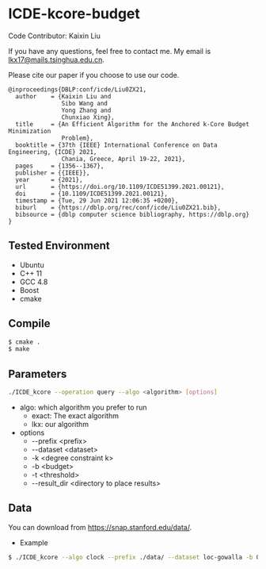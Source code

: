# ICDE-kcore-budget
Code Contributor: Kaixin Liu

If you have any questions, feel free to contact me. My email is lkx17@mails.tsinghua.edu.cn.

Please cite our paper if you choose to use our code. 

```
@inproceedings{DBLP:conf/icde/Liu0ZX21,
  author    = {Kaixin Liu and
               Sibo Wang and
               Yong Zhang and
               Chunxiao Xing},
  title     = {An Efficient Algorithm for the Anchored k-Core Budget Minimization
               Problem},
  booktitle = {37th {IEEE} International Conference on Data Engineering, {ICDE} 2021,
               Chania, Greece, April 19-22, 2021},
  pages     = {1356--1367},
  publisher = {{IEEE}},
  year      = {2021},
  url       = {https://doi.org/10.1109/ICDE51399.2021.00121},
  doi       = {10.1109/ICDE51399.2021.00121},
  timestamp = {Tue, 29 Jun 2021 12:06:35 +0200},
  biburl    = {https://dblp.org/rec/conf/icde/Liu0ZX21.bib},
  bibsource = {dblp computer science bibliography, https://dblp.org}
}
```

## Tested Environment
- Ubuntu
- C++ 11
- GCC 4.8
- Boost
- cmake

## Compile
```sh
$ cmake .
$ make
```

## Parameters
```sh
./ICDE_kcore --operation query --algo <algorithm> [options]
```

- algo: which algorithm you prefer to run
    - exact: The exact algorithm
    - lkx: our algorithm
- options
    - --prefix \<prefix\>
    - --dataset \<dataset\>
    - -k \<degree constraint k\>
    - -b \<budget\>
    - -t \<threshold\>
    - --result_dir \<directory to place results\>

## Data
You can download from https://snap.stanford.edu/data/.



- Example

```sh
$ ./ICDE_kcore --algo clock --prefix ./data/ --dataset loc-gowalla -b 0.5 -k 10 -t 0.2
```



